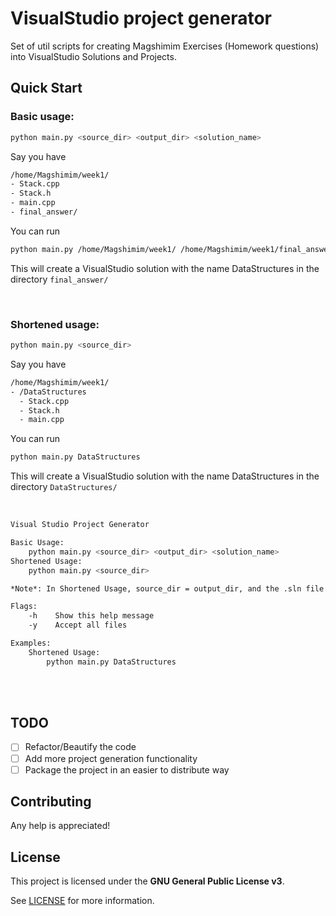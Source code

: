 # VisualStudio project generator

Set of util scripts for creating Magshimim Exercises (Homework questions)
into VisualStudio Solutions and Projects.

## Quick Start

### Basic usage: 
```sh
python main.py <source_dir> <output_dir> <solution_name>
```

Say you have
```sh
/home/Magshimim/week1/
- Stack.cpp
- Stack.h
- main.cpp
- final_answer/
```

You can run
```sh
python main.py /home/Magshimim/week1/ /home/Magshimim/week1/final_answer/ DataStructures
```
This will create a VisualStudio solution with the name DataStructures in the directory `final_answer/`

<br>

### Shortened usage:
```sh
python main.py <source_dir>
```

Say you have
```sh
/home/Magshimim/week1/
- /DataStructures
  - Stack.cpp
  - Stack.h
  - main.cpp
```
You can run
```bash
python main.py DataStructures
```
This will create a VisualStudio solution with the name DataStructures in the directory `DataStructures/`

<br>

```bash
Visual Studio Project Generator

Basic Usage:
    python main.py <source_dir> <output_dir> <solution_name>
Shortened Usage:
    python main.py <source_dir>

*Note*: In Shortened Usage, source_dir = output_dir, and the .sln file name is the <source_dir> name.

Flags:
    -h    Show this help message
    -y    Accept all files

Examples:
    Shortened Usage:
        python main.py DataStructures
```

<br><br>

## TODO
- [ ] Refactor/Beautify the code
- [ ] Add more project generation functionality
- [ ] Package the project in an easier to distribute way

## Contributing

Any help is appreciated!

## License

This project is licensed under the **GNU General Public License v3**.

See [LICENSE](LICENSE) for more information.
